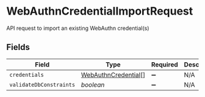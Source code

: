 # WebAuthnCredentialImportRequest

API request to import an existing WebAuthn credential(s)


## Fields

| Field                                                             | Type                                                              | Required                                                          | Description                                                       |
| ----------------------------------------------------------------- | ----------------------------------------------------------------- | ----------------------------------------------------------------- | ----------------------------------------------------------------- |
| `credentials`                                                     | [WebAuthnCredential](../../models/shared/webauthncredential.md)[] | :heavy_minus_sign:                                                | N/A                                                               |
| `validateDbConstraints`                                           | *boolean*                                                         | :heavy_minus_sign:                                                | N/A                                                               |